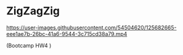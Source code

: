 # ZigZagZig

https://user-images.githubusercontent.com/54504620/125682665-eee1ae7b-26bc-41a6-9544-3c715cd38a79.mp4

(Bootcamp HW4
)
